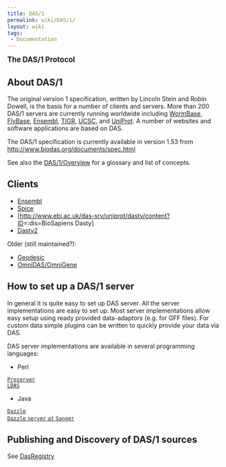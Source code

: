 ```yaml
---
title: DAS/1
permalink: wiki/DAS/1/
layout: wiki
tags:
 - Documentation
---
```


<big>**The DAS/1 Protocol**</big>

About DAS/1
-----------

The original version 1 specification, written by Lincoln Stein and Robin
Dowell, is the basis for a number of clients and servers. More than 200
DAS/1 servers are currently running worldwide including
[WormBase](http://www.wormbase.org/),
[FlyBase](http://www.flybase.org/), [Ensembl](http://www.ensembl.org/),
[TIGR](http://www.tigr.org/), [UCSC](http://genome.ucsc.edu/), and
[UniProt](http://www.ebi.ac.uk/das-srv/uniprot/das). A number of
websites and software applications are based on DAS.

The DAS/1 specification is currently available in version 1.53 from
<http://www.biodas.org/documents/spec.html>

See also the [DAS/1/Overview](/wiki/DAS/1/Overview "wikilink") for a glossary
and list of concepts.

Clients
-------

-   [Ensembl](http://www.ensembl.org/info/data/external_data/das/ensembl_das.html)
-   [Spice](http://www.efamily.org.uk/software/dasclients/spice/)
-   \[<http://www.ebi.ac.uk/das-srv/uniprot/dasty/content?ID>=:dis=BioSapiens
    Dasty\]
-   [Dasty2](http://www.ebi.ac.uk/~rafael/pre_dasty2/)

Older (still maintained?):

-   [Geodesic](http://biodas.org/geodesic/)
-   [OmniDAS/OmniGene](http://sourceforge.net/project/showfiles.php?group_id=28453&release_id=60810)

How to set up a DAS/1 server
----------------------------

In general it is quite easy to set up DAS server. All the server
implementations are easy to set up. Most server implementations allow
easy setup using ready provided data-adaptors (e.g. for GFF files). For
custom data simple plugins can be written to quickly provide your data
via DAS.

DAS server implementations are available in several programming
languages:

-   Perl

[`Proserver`](http://www.sanger.ac.uk/Software/analysis/proserver/)  
[`LDAS`](http://biodas.org/servers/LDAS.html)

-   Java

[`Dazzle`](http://www.derkholm.net/thomas/dazzle/)  
[`Dazzle` `server` `at` `Sanger`](http://servlet.sanger.ac.uk:8080/das/)

Publishing and Discovery of DAS/1 sources
-----------------------------------------

See [DasRegistry](/wiki/DasRegistry "wikilink")
